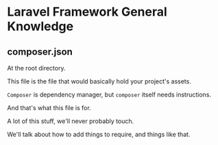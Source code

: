 # Laravel Framework General Knowledge

## composer.json

At the root directory.

This file is the file that would basically hold your project's assets. 

`Composer` is dependency manager, but `composer` itself needs instructions.

And that's what this file is for.

A lot of this stuff, we'll never probably touch. 

We'll talk about how to add things to require, and things like that.
